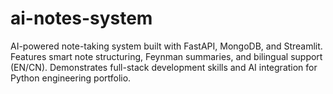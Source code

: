 # ai-notes-system
AI-powered note-taking system built with FastAPI, MongoDB, and Streamlit. Features smart note structuring, Feynman summaries, and bilingual support (EN/CN). Demonstrates full-stack development skills and AI integration for Python engineering portfolio.
